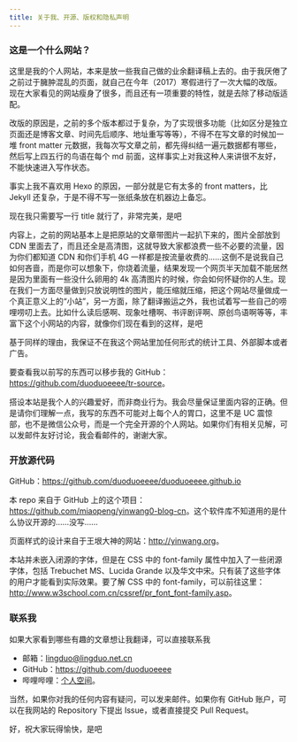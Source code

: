 ```yaml
---
title: 关于我、开源、版权和隐私声明
---
```


### 这是一个什么网站？

这里是我的个人网站，本来是放一些我自己做的业余翻译稿上去的。由于我厌倦了之前过于臃肿混乱的页面，就自己在今年（2017）寒假进行了一次大幅的改版。现在大家看见的网站瘦身了很多，而且还有一项重要的特性，就是去除了移动版适配。

改版的原因是，之前的多个版本都过于复杂，为了实现很多功能（比如区分是独立页面还是博客文章、时间先后顺序、地址重写等等），不得不在写文章的时候加一堆 front matter 元数据，我每次写文章之前，都先得纠结一遍元数据都有哪些，然后写上四五行的鸟语在每个 md 前面，这样事实上对我这种人来讲很不友好，不能快速进入写作状态。

事实上我不喜欢用 Hexo 的原因，一部分就是它有太多的 front matters，比 Jekyll 还复杂，于是不得不写一张纸条放在机器边上备忘。

现在我只需要写一行 title 就行了，非常完美，是吧

内容上，之前的网站基本上是把原站的文章带图片一起扒下来的，图片全部放到 CDN 里面去了，而且还全是高清图，这就导致大家都浪费一些不必要的流量，因为你们都知道 CDN 和你们手机 4G 一样都是按流量收费的……这倒不是说我自己如何吝啬，而是你可以想象下，你烧着流量，结果发现一个网页半天加载不能居然是因为里面有一些没什么卵用的 4k  高清图片的时候，你会如何怀疑你的人生。现在我们一方面尽量做到只放说明性的图片，能压缩就压缩，把这个网站尽量做成一个真正意义上的“小站”，另一方面，除了翻译搬运之外，我也试着写一些自己的唠哩唠叨上去。比如什么读后感啊、现象吐槽啊、书评剧评啊、原创鸟语啊等等，丰富下这个小网站的内容，就像你们现在看到的这样，是吧

基于同样的理由，我保证不在我这个网站里加任何形式的统计工具、外部脚本或者广告。

要查看我以前写的东西可以移步我的 GitHub：<https://github.com/duoduoeeee/tr-source>。

搭设本站是我个人的兴趣爱好，而非商业行为。我会尽量保证里面内容的正确。但是请你们理解一点，我写的东西不可能对上每个人的胃口，这里不是 UC 震惊部，也不是微信公众号，而是一个完全开源的个人网站。如果你们有相关见解，可以发邮件友好讨论，我会看邮件的，谢谢大家。

### 开放源代码

GitHub：<https://github.com/duoduoeeee/duoduoeeee.github.io>

本 repo 来自于 GitHub 上的这个项目：<https://github.com/miaopeng/yinwang0-blog-cn>。这个软件库不知道用的是什么协议开源的……没写……

页面样式的设计来自于王垠大神的网站：<http://yinwang.org>。

本站并未嵌入闭源的字体，但是在 CSS 中的 font-family 属性中加入了一些闭源字体，包括 Trebuchet MS、Lucida Grande 以及华文中宋。只有装了这些字体的用户才能看到实际效果。要了解 CSS 中的 font-family，可以前往这里：<http://www.w3school.com.cn/cssref/pr_font_font-family.asp>。

### 联系我

如果大家看到哪些有趣的文章想让我翻译，可以直接联系我

- 邮箱：[lingduo@lingduo.net.cn](mailto:lingduo@lingduo.net.cn)
- GitHub：<https://github.com/duoduoeeee>
- 哔哩哔哩：[个人空间](https://space.bilibili.com/17376116)。

当然，如果你对我的任何内容有疑问，可以发来邮件。如果你有 GitHub 账户，可以在我网站的 Repository 下提出 Issue，或者直接提交 Pull Request。

好，祝大家玩得愉快，是吧
